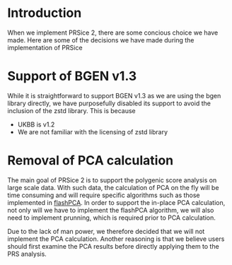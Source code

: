 # Introduction
When we implement PRSice 2, there are some concious choice we have made. 
Here are some of the decisions we have made during the implementation of PRSice

# Support of BGEN v1.3
While it is straightforward to support BGEN v1.3 as we are using the bgen library directly,
we have purposefully disabled its support to avoid the inclusion of the zstd library. 
This is because
- UKBB is v1.2
- We are not familiar with the licensing of zstd library

# Removal of PCA calculation
The main goal of PRSice 2 is to support the polygenic score analysis on large scale data. 
With such data, the calculation of PCA on the fly will be time consuming and will require specific algorithms
such as those implemented in [flashPCA](https://github.com/gabraham/flashpca).
In order to support the in-place PCA calculation, not only will we have to implement the flashPCA algorithm, we 
will also need to implement prunning, which is required prior to PCA calculation. 

Due to the lack of man power, we therefore decided that we will not implement the PCA calculation. 
Another reasoning is that we believe users should first examine the PCA results before directly applying them
to the PRS analysis. 

